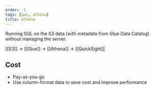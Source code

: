 ```yaml
---
order: -1
tags: [aws, athena]
title: Athena
---
```


Running SQL on the S3 data (with metadata from Glue Data Catalog) without managing the server.

[[S3]] -> [[Glue]] -> [[Athena]] -> [[QuickSight]]

## Cost

- Pay-as-you-go
- Use column-format data to save cost and improve performance
